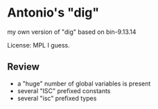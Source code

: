 # Antonio's "dig"

my own version of "dig" based on bin-9.13.14

License: MPL I guess.

## Review

* a "huge" number of global variables is present
* several "ISC" prefixed constants
* several "isc" prefixed types
